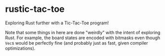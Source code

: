 # rustic-tac-toe
Exploring Rust further with a Tic-Tac-Toe program!

Note that some things in here are done "weirdly" with the intent of exploring Rust.
For example, the board states are encoded with bitmasks even though `Vec`s would be perfectly fine (and probably just as fast, given compiler optimizations).
